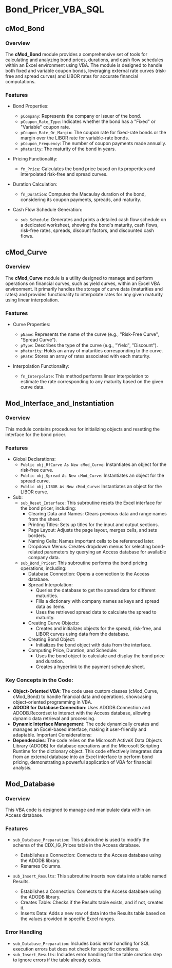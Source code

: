 # Bond_Pricer_VBA_SQL

## cMod_Bond ##
### Overview ###
The **cMod_Bond** module provides a comprehensive set of tools for calculating and analyzing bond prices, durations, and cash flow schedules within an Excel environment using VBA. The module is designed to handle both fixed and variable coupon bonds, leveraging external rate curves (risk-free and spread curves) and LIBOR rates for accurate financial computations.

### Features
+ Bond Properties:

  + ``pCompany``: Represents the company or issuer of the bond.
  + ``pCoupon_Rate_Type``: Indicates whether the bond has a "Fixed" or "Variable" coupon rate.
  + ``pCoupon_Rate_Or_Margin``: The coupon rate for fixed-rate bonds or the margin over the LIBOR rate for variable-rate bonds.
  + ``pCoupon_Frequency``: The number of coupon payments made annually.
  + ``pMaturity``: The maturity of the bond in years.
+ Pricing Functionality:

  + ``fn_Price``: Calculates the bond price based on its properties and interpolated risk-free and spread curves.
+ Duration Calculation:

  + ``fn_Duration``: Computes the Macaulay duration of the bond, considering its coupon payments, spreads, and maturity.
+ Cash Flow Schedule Generation:

  + ``sub_Schedule``: Generates and prints a detailed cash flow schedule on a dedicated worksheet, showing the bond's maturity, cash flows, risk-free rates, spreads, discount factors, and discounted cash flows.

## cMod_Curve
### Overview
The **cMod_Curve** module is a utility designed to manage and perform operations on financial curves, such as yield curves, within an Excel VBA environment. It primarily handles the storage of curve data (maturities and rates) and provides functionality to interpolate rates for any given maturity using linear interpolation.

### Features
+ Curve Properties:

  + ``pName``: Represents the name of the curve (e.g., "Risk-Free Curve", "Spread Curve").
  + ``pType``: Describes the type of the curve (e.g., "Yield", "Discount").
  + ``pMaturity``: Holds an array of maturities corresponding to the curve.
  + ``pRate``: Stores an array of rates associated with each maturity.
+ Interpolation Functionality:

  + ``fn_Interpolate``: This method performs linear interpolation to estimate the rate corresponding to any maturity based on the given curve data.

## Mod_Interface_and_Instantiation
### Overview ###
This module contains procedures for initializing objects and resetting the interface for the bond pricer.
### Features
+ Global Declarations:
  + ``Public obj_RfCurve As New cMod_Curve``: Instantiates an object for the risk-free curve.
  + ``Public obj_Spread As New cMod_Curve``: Instantiates an object for the spread curve.
  + ``Public obj_LIBOR As New cMod_Curve``: Instantiates an object for the LIBOR curve.
+ Sub:
  + ``sub_Reset_Interface``: This subroutine resets the Excel interface for the bond pricer, including:
    + Clearing Data and Names: Clears previous data and range names from the sheet.
    + Printing Titles: Sets up titles for the input and output sections.
    + Page Layout: Adjusts the page layout, merges cells, and sets borders.
    + Naming Cells: Names important cells to be referenced later.
    + Dropdown Menus: Creates dropdown menus for selecting bond-related parameters by querying an Access database for available company data.
  + ``sub_Bond_Pricer``: This subroutine performs the bond pricing operations, including:
    + Database Connection: Opens a connection to the Access database.
    + Spread Interpolation:
      + Queries the database to get the spread data for different maturities.
      + Fills a dictionary with company names as keys and spread data as items.
      + Uses the retrieved spread data to calculate the spread to maturity.
    + Creating Curve Objects:
      + Creates and initializes objects for the spread, risk-free, and LIBOR curves using data from the database.
    + Creating Bond Object:
      + Initializes the bond object with data from the interface.
    + Computing Price, Duration, and Schedule:
      + Uses the bond object to calculate and display the bond price and duration.
      + Creates a hyperlink to the payment schedule sheet.
### Key Concepts in the Code:
+ **Object-Oriented VBA**: The code uses custom classes (cMod_Curve, cMod_Bond) to handle financial data and operations, showcasing object-oriented programming in VBA.
+ **ADODB for Database Connection**: Uses ADODB.Connection and ADODB.Recordset to interact with the Access database, allowing dynamic data retrieval and processing.
+ **Dynamic Interface Managemen**t: The code dynamically creates and manages an Excel-based interface, making it user-friendly and adaptable.
Important Considerations:
+ **Dependencies**: The code relies on the Microsoft ActiveX Data Objects Library (ADODB) for database operations and the Microsoft Scripting Runtime for the dictionary object. This code effectively integrates data from an external database into an Excel interface to perform bond pricing, demonstrating a powerful application of VBA for financial analysis.

## Mod_Database

### Overview
This VBA code is designed to manage and manipulate data within an Access database.
### Features
+ ``sub_Database_Preparation``: This subroutine is used to modify the schema of the CDX_IG_Prices table in the Access database.
  + Establishes a Connection: Connects to the Access database using the ADODB library.
  + Renames Columns.

+ ``sub_Insert_Results``: This subroutine inserts new data into a table named Results.
  + Establishes a Connection: Connects to the Access database using the ADODB library.
  + Creates Table: Checks if the Results table exists, and if not, creates it.
  + Inserts Data: Adds a new row of data into the Results table based on the values provided in specific Excel ranges.
### Error Handling
+ ``sub_Database_Preparation``: Includes basic error handling for SQL execution errors but does not check for specific conditions.
+ ``sub_Insert_Results``: Includes error handling for the table creation step to ignore errors if the table already exists.

